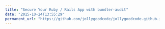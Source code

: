 ```yaml
---
title: "Secure Your Ruby / Rails App with bundler-audit"
date: "2015-10-24T13:55:29"
permanent_url: "https://github.com/jollygoodcode/jollygoodcode.github.io/issues/8"
---
```

